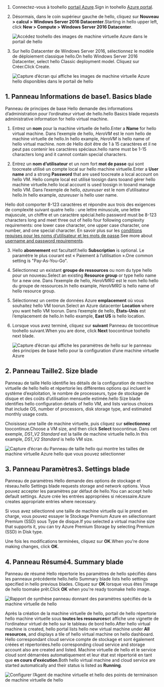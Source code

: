 1. <span data-ttu-id="a11b7-101">Connectez-vous à toohello [portail Azure](https://portal.azure.com).</span><span class="sxs-lookup"><span data-stu-id="a11b7-101">Sign in toohello [Azure portal](https://portal.azure.com).</span></span>

2. <span data-ttu-id="a11b7-102">Désormais, dans le coin supérieur gauche de hello, cliquez sur **Nouveau > calcul > Windows Server 2016 Datacenter**.</span><span class="sxs-lookup"><span data-stu-id="a11b7-102">Starting in hello upper left, click **New > Compute > Windows Server 2016 Datacenter**.</span></span>

    ![Accédez toohello des images de machine virtuelle Azure dans le portail de hello](./media/virtual-machines-common-portal-create-fqdn/marketplace-new.png)

3. <span data-ttu-id="a11b7-104">Sur hello Datacenter de Windows Server 2016, sélectionnez le modèle de déploiement classique hello.</span><span class="sxs-lookup"><span data-stu-id="a11b7-104">On hello Windows Server 2016 Datacenter, select hello Classic deployment model.</span></span> <span data-ttu-id="a11b7-105">Cliquez sur Créer.</span><span class="sxs-lookup"><span data-stu-id="a11b7-105">Click Create.</span></span>

    ![Capture d’écran qui affiche les images de machine virtuelle Azure hello disponibles dans le portail de hello](./media/virtual-machines-common-portal-create-fqdn/deployment-classic-model.png)

## <a name="1-basics-blade"></a><span data-ttu-id="a11b7-107">1. Panneau Informations de base</span><span class="sxs-lookup"><span data-stu-id="a11b7-107">1. Basics blade</span></span>

<span data-ttu-id="a11b7-108">Panneau de principes de base Hello demande des informations d’administration pour l’ordinateur virtuel de hello.</span><span class="sxs-lookup"><span data-stu-id="a11b7-108">hello Basics blade requests administrative information for hello virtual machine.</span></span>

1. <span data-ttu-id="a11b7-109">Entrez un **nom** pour la machine virtuelle de hello.</span><span class="sxs-lookup"><span data-stu-id="a11b7-109">Enter a **Name** for hello virtual machine.</span></span> <span data-ttu-id="a11b7-110">Dans l’exemple de hello, _HeroVM_ est le nom hello de machine virtuelle de hello.</span><span class="sxs-lookup"><span data-stu-id="a11b7-110">In hello example, _HeroVM_ is hello name of hello virtual machine.</span></span> <span data-ttu-id="a11b7-111">nom de Hello doit être de 1 à 15 caractères et il ne peut pas contenir les caractères spéciaux.</span><span class="sxs-lookup"><span data-stu-id="a11b7-111">hello name must be 1-15 characters long and it cannot contain special characters.</span></span>

2. <span data-ttu-id="a11b7-112">Entrez un **nom d’utilisateur** et un nom fort **mot de passe** qui sont toocreate utilisé un compte local sur hello machine virtuelle.</span><span class="sxs-lookup"><span data-stu-id="a11b7-112">Enter a **User name** and a strong **Password** that are used toocreate a local account on hello VM.</span></span> <span data-ttu-id="a11b7-113">Hello compte local est utilisé toosign dans tooand gérer hello machine virtuelle.</span><span class="sxs-lookup"><span data-stu-id="a11b7-113">hello local account is used toosign in tooand manage hello VM.</span></span> <span data-ttu-id="a11b7-114">Dans l’exemple de hello, _azureuser_ est le nom d’utilisateur hello.</span><span class="sxs-lookup"><span data-stu-id="a11b7-114">In hello example, _azureuser_ is hello user name.</span></span>

 <span data-ttu-id="a11b7-115">Hello doit comporter 8-123 caractères et répondre aux trois des exigences de complexité suivant quatre hello : une lettre minuscule, une lettre majuscule, un chiffre et un caractère spécial.</span><span class="sxs-lookup"><span data-stu-id="a11b7-115">hello password must be 8-123 characters long and meet three out of hello four following complexity requirements: one lower case character, one upper case character, one number, and one special character.</span></span> <span data-ttu-id="a11b7-116">En savoir plus sur les [conditions requises pour les noms d’utilisateur et les mots de passe](../articles/virtual-machines/windows/faq.md).</span><span class="sxs-lookup"><span data-stu-id="a11b7-116">See more about [username and password requirements](../articles/virtual-machines/windows/faq.md).</span></span>

3. <span data-ttu-id="a11b7-117">Hello **abonnement** est facultatif.</span><span class="sxs-lookup"><span data-stu-id="a11b7-117">hello **Subscription** is optional.</span></span> <span data-ttu-id="a11b7-118">Le paramètre le plus courant est « Paiement à l’utilisation ».</span><span class="sxs-lookup"><span data-stu-id="a11b7-118">One common setting is "Pay-As-You-Go".</span></span>

4. <span data-ttu-id="a11b7-119">Sélectionnez un existant **groupe de ressources** ou nom du type hello pour un nouveau.</span><span class="sxs-lookup"><span data-stu-id="a11b7-119">Select an existing **Resource group** or type hello name for a new one.</span></span> <span data-ttu-id="a11b7-120">Dans l’exemple de hello, _HeroVMRG_ est le nom hello hello du groupe de ressources.</span><span class="sxs-lookup"><span data-stu-id="a11b7-120">In hello example, _HeroVMRG_ is hello name of hello resource group.</span></span>

5. <span data-ttu-id="a11b7-121">Sélectionnez un centre de données Azure **emplacement** où vous souhaitez hello VM toorun.</span><span class="sxs-lookup"><span data-stu-id="a11b7-121">Select an Azure datacenter **Location** where you want hello VM toorun.</span></span> <span data-ttu-id="a11b7-122">Dans l’exemple de hello, **États-Unis** est l’emplacement de hello.</span><span class="sxs-lookup"><span data-stu-id="a11b7-122">In hello example, **East US** is hello location.</span></span>

6. <span data-ttu-id="a11b7-123">Lorsque vous avez terminé, cliquez sur **suivant** Panneau de toocontinue toohello suivant.</span><span class="sxs-lookup"><span data-stu-id="a11b7-123">When you are done, click **Next** toocontinue toohello next blade.</span></span>

    ![Capture d’écran qui affiche les paramètres de hello sur le panneau des principes de base hello pour la configuration d’une machine virtuelle Azure](./media/virtual-machines-common-portal-create-fqdn/basics-blade-classic.png)

## <a name="2-size-blade"></a><span data-ttu-id="a11b7-125">2. Panneau Taille</span><span class="sxs-lookup"><span data-stu-id="a11b7-125">2. Size blade</span></span>

<span data-ttu-id="a11b7-126">Panneau de taille Hello identifie les détails de la configuration de machine virtuelle de hello hello et répertorie les différentes options qui incluent le système d’exploitation, le nombre de processeurs, type de stockage de disque et des coûts d’utilisation mensuelle estimée.</span><span class="sxs-lookup"><span data-stu-id="a11b7-126">hello Size blade identifies hello configuration details of hello VM, and lists various choices that include OS, number of processors, disk storage type, and estimated monthly usage costs.</span></span>  

<span data-ttu-id="a11b7-127">Choisissez une taille de machine virtuelle, puis cliquez sur **sélectionnez** toocontinue.</span><span class="sxs-lookup"><span data-stu-id="a11b7-127">Choose a VM size, and then click **Select** toocontinue.</span></span> <span data-ttu-id="a11b7-128">Dans cet exemple, _DS1_\__V2 Standard_ est la taille de machine virtuelle hello.</span><span class="sxs-lookup"><span data-stu-id="a11b7-128">In this example, _DS1_\__V2 Standard_ is hello VM size.</span></span>

  ![Capture d’écran du Panneau de taille hello qui montre les tailles de machine virtuelle Azure hello que vous pouvez sélectionner](./media/virtual-machines-common-portal-create-fqdn/vm-size-classic.png)


## <a name="3-settings-blade"></a><span data-ttu-id="a11b7-130">3. Panneau Paramètres</span><span class="sxs-lookup"><span data-stu-id="a11b7-130">3. Settings blade</span></span>

<span data-ttu-id="a11b7-131">Panneau de paramètres Hello demande des options de stockage et réseau.</span><span class="sxs-lookup"><span data-stu-id="a11b7-131">hello Settings blade requests storage and network options.</span></span> <span data-ttu-id="a11b7-132">Vous pouvez accepter les paramètres par défaut de hello.</span><span class="sxs-lookup"><span data-stu-id="a11b7-132">You can accept hello default settings.</span></span> <span data-ttu-id="a11b7-133">Azure crée les entrées appropriées si nécessaire.</span><span class="sxs-lookup"><span data-stu-id="a11b7-133">Azure creates appropriate entries where necessary.</span></span>

<span data-ttu-id="a11b7-134">Si vous avez sélectionné une taille de machine virtuelle qui le prend en charge, vous pouvez essayer le Stockage Premium Azure en sélectionnant Premium (SSD) sous Type de disque.</span><span class="sxs-lookup"><span data-stu-id="a11b7-134">If you selected a virtual machine size that supports it, you can try Azure Premium Storage by selecting Premium (SSD) in Disk type.</span></span>

<span data-ttu-id="a11b7-135">Une fois les modifications terminées, cliquez sur **OK**.</span><span class="sxs-lookup"><span data-stu-id="a11b7-135">When you're done making changes, click **OK**.</span></span>

## <a name="4-summary-blade"></a><span data-ttu-id="a11b7-136">4. Panneau Résumé</span><span class="sxs-lookup"><span data-stu-id="a11b7-136">4. Summary blade</span></span>

<span data-ttu-id="a11b7-137">Panneau de résumé Hello répertorie les paramètres de hello spécifiés dans les panneaux précédente hello.</span><span class="sxs-lookup"><span data-stu-id="a11b7-137">hello Summary blade lists hello settings specified in hello previous blades.</span></span> <span data-ttu-id="a11b7-138">Cliquez sur **OK** lorsque vous êtes l’image de hello toomake prêt.</span><span class="sxs-lookup"><span data-stu-id="a11b7-138">Click **OK** when you're ready toomake hello image.</span></span>

 ![Rapport de synthèse panneau donnant des paramètres spécifiés de la machine virtuelle de hello](./media/virtual-machines-common-portal-create-fqdn/summary-blade-classic.png)

<span data-ttu-id="a11b7-140">Après la création de la machine virtuelle de hello, portail de hello répertorie hello machine virtuelle sous **toutes les ressources**et affiche une vignette de l’ordinateur virtuel de hello sur le tableau de bord hello.</span><span class="sxs-lookup"><span data-stu-id="a11b7-140">After hello virtual machine is created, hello portal lists hello new virtual machine under **All resources**, and displays a tile of hello virtual machine on hello dashboard.</span></span> <span data-ttu-id="a11b7-141">Hello correspondant cloud service compte de stockage et sont également créées et répertoriées.</span><span class="sxs-lookup"><span data-stu-id="a11b7-141">hello corresponding cloud service and storage account also are created and listed.</span></span> <span data-ttu-id="a11b7-142">Machine virtuelle de hello et le service cloud sont démarrées automatiquement et leur état est répertorié en tant que **en cours d’exécution**.</span><span class="sxs-lookup"><span data-stu-id="a11b7-142">Both hello virtual machine and cloud service are started automatically and their status is listed as **Running**.</span></span>

 ![Configurer l’Agent de machine virtuelle et hello des points de terminaison de machine virtuelle de hello](./media/virtual-machines-common-portal-create-fqdn/portal-with-new-vm.png)
